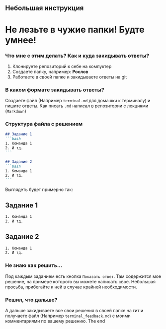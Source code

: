 ## Небольшая инструкция

# Не лезьте в чужие папки! Будте умнее!

### Что мне с этим делать? Как и куда закидывать ответы?
1. Клонируете репозиторий к себе на компуктер
2. Создаете папку, например: **Рослов**
3. Работаете в своей папке и закидываете ответы на git

### В каком формате закидывать ответы?
Создаете файл (Например `terminal.md` для домашки к терминалу) и пишите ответы. Как писать `.md` написал в репозитории с лекциями (`Markdown`)

###  Структура файла с решением
````markdown
## Задание 1
```bash
1. Команда 1
2. И тд.
```

## Задание 2
```bash
1. Команда 1
2. И тд.
```
````

Выглядеть будет примерно так:
## Задание 1
```bash
1. Команда 1
2. И тд.
```

## Задание 2
```bash
1. Команда 1
2. И тд.
```

### Не знаю как решить...
Под каждым заданием есть кнопка `Показать ответ`. Там содержится мое решение, на примере которого вы можете написать свое. Небольшая просьба, прибегайте к ней в случае крайней необходимости.

### Решил, что дальше?
А дальше закидываете все свои решения в своей папке на гит и получаете файл (Например `terminal_feedback.md`) с моими комментариями по вашему решению. The end